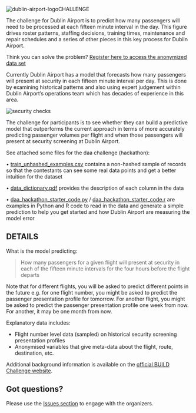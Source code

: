 ![dublin-airport-logo](https://www.dublinairport.com/DublinAirportTheme/css/imgs/dublin_airport_logo.png?raw=true)CHALLENGE

The challenge for Dublin Airport is to predict how many passengers will need to be processed at each fifteen minute interval in the day. This figure drives roster patterns, staffing decisions, training times, maintenance and repair schedules and a series of other pieces in this key process for Dublin Airport.

Think you can solve the problem? [Register here to access the anonymized data set](https://ti.to/hackathon-conference/travel-meets-big-data/)

Currently Dublin Airport has a model that forecasts how many passengers will present at security in each fifteen minute interval per day. This is done by examining historical patterns and also using expert judgement within Dublin Airport’s operations team which has decades of experience in this area.

![security checks](http://www.futuretravelexperience.com/wp-content/uploads/2016/03/NL110316-dublin-airport.jpg?raw=true)

The challenge for participants is to see whether they can build a predictive model that outperforms the current approach in terms of more accurately predicting passenger volumes per flight and when those passengers will present at security screening at Dublin Airport.

See attached some files for the daa challenge (hackathon):

•	[train_unhashed_examples.csv](train_unhashed_examples.csv) contains a non-hashed sample of records so that the contestants can see some real data points and get a better intuition for the dataset

•	[data_dictionary.pdf](data_dictionary.pdf) provides the description of each column in the data

•	[daa_hackathon_starter_code.py](daa_hackathon_starter_code.py) / [daa_hackathon_starter_code.r](daa_hackathon_starter_code.r) are examples in Python and R code to read in the data and generate a simple prediction to help you get started and how Dublin Airport are measuring the model error

## DETAILS

What is the model predicting:

> How many passengers for a given flight will present at security in each of the fifteen minute intervals for the four hours before the flight departs

Note that for different flights, you will be asked to predict different points in the future e.g. for one flight number, you might be asked to predict the passenger presentation profile for tomorrow. For another flight, you might be asked to predict the passenger presentation profile one week from now. For another, it may be one month from now.

Explanatory data includes:

- Flight number level data (sampled) on historical security screening presentation profiles
- Anonymised variables that give meta-data about the flight, route, destination, etc.

Additional background information is available on the [official BUILD Challenge website](http://entanon.com/build/challenge-dublin-airport-an-efficient-experience-at-security-screening/).

## Got questions?

Please use the [Issues section](https://github.com/rapidanalytics/Dublin-Airport-Challenge/issues) to engage with the organizers.
 

